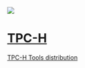 
![](https://camo.githubusercontent.com/44aecdb18b05bdbea9bbcc5a208aadf8615a23ad190a8a89937b7cb02abbb75a/68747470733a2f2f646f63732e736e6f77666c616b652e636f6d2f656e2f5f696d616765732f73616d706c652d646174612d747063682d736368656d612e706e67)

# [TPC-H](https://www.tpc.org/tpch/)
[TPC-H Tools distribution](https://github.com/davidkhala/tpc-h)
